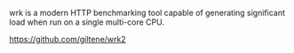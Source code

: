 wrk is a modern HTTP benchmarking tool capable of generating significant load when run on a single multi-core CPU.

https://github.com/giltene/wrk2

